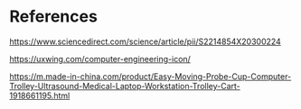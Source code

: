 # References


https://www.sciencedirect.com/science/article/pii/S2214854X20300224


https://uxwing.com/computer-engineering-icon/

https://m.made-in-china.com/product/Easy-Moving-Probe-Cup-Computer-Trolley-Ultrasound-Medical-Laptop-Workstation-Trolley-Cart-1918661195.html

